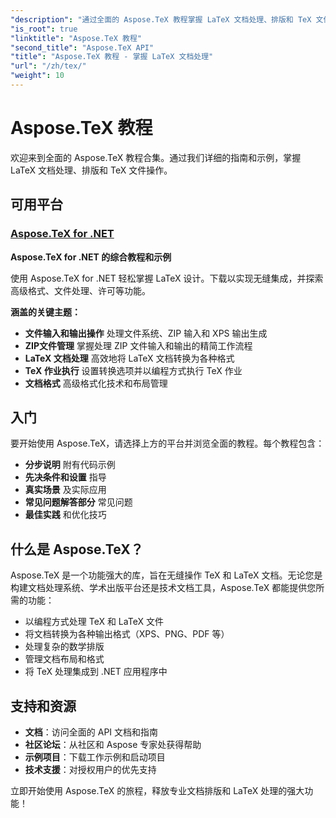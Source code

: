 ```yaml
---
"description": "通过全面的 Aspose.TeX 教程掌握 LaTeX 文档处理、排版和 TeX 文件操作。学习文件处理、格式化和转换技术。"
"is_root": true
"linktitle": "Aspose.TeX 教程"
"second_title": "Aspose.TeX API"
"title": "Aspose.TeX 教程 - 掌握 LaTeX 文档处理"
"url": "/zh/tex/"
"weight": 10
---
```


# Aspose.TeX 教程

欢迎来到全面的 Aspose.TeX 教程合集。通过我们详细的指南和示例，掌握 LaTeX 文档处理、排版和 TeX 文件操作。

## 可用平台

### [Aspose.TeX for .NET](./net/)
**Aspose.TeX for .NET 的综合教程和示例**

使用 Aspose.TeX for .NET 轻松掌握 LaTeX 设计。下载以实现无缝集成，并探索高级格式、文件处理、许可等功能。

**涵盖的关键主题：**
- **文件输入和输出操作** 处理文件系统、ZIP 输入和 XPS 输出生成
- **ZIP文件管理** 掌握处理 ZIP 文件输入和输出的精简工作流程
- **LaTeX 文档处理** 高效地将 LaTeX 文档转换为各种格式
- **TeX 作业执行** 设置转换选项并以编程方式执行 TeX 作业
- **文档格式** 高级格式化技术和布局管理

## 入门

要开始使用 Aspose.TeX，请选择上方的平台并浏览全面的教程。每个教程包含：

- **分步说明** 附有代码示例
- **先决条件和设置** 指导
- **真实场景** 及实际应用
- **常见问题解答部分** 常见问题
- **最佳实践** 和优化技巧

## 什么是 Aspose.TeX？

Aspose.TeX 是一个功能强大的库，旨在无缝操作 TeX 和 LaTeX 文档。无论您是构建文档处理系统、学术出版平台还是技术文档工具，Aspose.TeX 都能提供您所需的功能：

- 以编程方式处理 TeX 和 LaTeX 文件
- 将文档转换为各种输出格式（XPS、PNG、PDF 等）
- 处理复杂的数学排版
- 管理文档布局和格式
- 将 TeX 处理集成到 .NET 应用程序中

## 支持和资源

- **文档**：访问全面的 API 文档和指南
- **社区论坛**：从社区和 Aspose 专家处获得帮助
- **示例项目**：下载工作示例和启动项目
- **技术支援**：对授权用户的优先支持

立即开始使用 Aspose.TeX 的旅程，释放专业文档排版和 LaTeX 处理的强大功能！